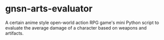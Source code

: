 # gnsn-arts-evaluator
A certain anime style open-world action RPG game's mini Python script to evaluate the average damage of a character based on weapons and artifacts.
